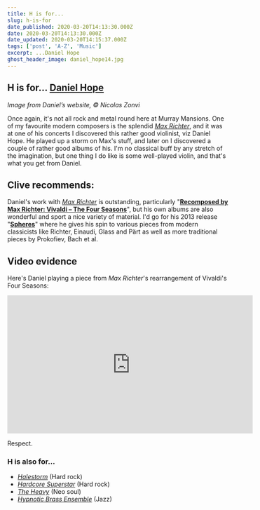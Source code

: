 ```yaml
---
title: H is for...
slug: h-is-for
date_published: 2020-03-20T14:13:30.000Z
date: 2020-03-20T14:13:30.000Z
date_updated: 2020-03-20T14:15:37.000Z
tags: ['post', 'A-Z', 'Music']
excerpt: ...Daniel Hope
ghost_header_image: daniel_hope14.jpg
---
```


## H is for… [Daniel Hope](https://www.danielhope.com/)

*Image from Daniel’s website, © Nicolas Zonvi*

Once again, it's not all rock and metal round here at Murray Mansions. One of my favourite modern composers is the splendid [*Max Richter*](https://www.maxrichter.com/), and it was at one of his concerts I discovered this rather good violinist, viz Daniel Hope. He played up a storm on Max's stuff, and later on I discovered a couple of rather good albums of his. I'm no classical buff by any stretch of the imagination, but one thing I do like is some well-played violin, and that's what you get from Daniel.

## Clive recommends:

Daniel's work with [*Max Richter*](https://www.maxrichter.com/) is outstanding, particularly "[**Recomposed by Max Richter: Vivaldi – The Four Seasons**](https://en.wikipedia.org/wiki/Recomposed_by_Max_Richter:_Vivaldi_%E2%80%93_The_Four_Seasons)", but his own albums are also wonderful and sport a nice variety of material. I'd go for his 2013 release "[**Spheres**](https://www.danielhope.com/listento/spheres/)" where he gives his spin to various pieces from modern classicists like Richter, Einaudi, Glass and Pärt as well as more traditional pieces by Prokofiev, Bach et al.

## Video evidence

Here's Daniel playing a piece from *Max Richter*'s rearrangement of Vivaldi's Four Seasons:

<iframe width="560" height="315" src="https://www.youtube.com/embed/EcsM4HUEwVw" title="YouTube video player" frameborder="0" allow="accelerometer; autoplay; clipboard-write; encrypted-media; gyroscope; picture-in-picture; web-share" allowfullscreen></iframe>

Respect.

### H is also for…

- *[Halestorm](https://en.wikipedia.org/wiki/Halestorm)* (Hard rock)
- *[Hardcore Superstar](https://en.wikipedia.org/wiki/Hardcore_Superstar)* (Hard rock)
- *[The Heavy](https://en.wikipedia.org/wiki/The_Heavy_(band))* (Neo soul)
- *[Hypnotic Brass Ensemble](https://en.wikipedia.org/wiki/Hypnotic_Brass_Ensemble)* (Jazz)
